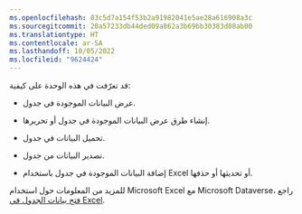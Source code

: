 ```yaml
---
ms.openlocfilehash: 83c5d7a154f53b2a91982041e5ae28a616908a3c
ms.sourcegitcommit: 20a57233db44ded09a862a3b69bb30383d08ab00
ms.translationtype: HT
ms.contentlocale: ar-SA
ms.lasthandoff: 10/05/2022
ms.locfileid: "9624424"
---
```

قد تعرّفت في هذه الوحدة على كيفية:

- عرض البيانات الموجودة في جدول.

- إنشاء طرق عرض البيانات الموجودة في جدول أو تحريرها.

- تحميل البيانات في جدول.

- تصدير البيانات من جدول.

- إضافة البيانات الموجودة في جدول باستخدام Excel أو تحديثها أو حذفها.

للمزيد من المعلومات حول استخدام Microsoft Excel مع Microsoft Dataverse، راجع [فتح بيانات الجدول في Excel](/powerapps/maker/common-data-service/data-platform-excel-addin/?azure-portal=true).
